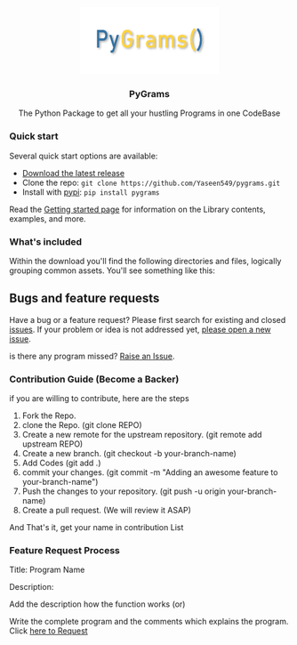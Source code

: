 <p align="center">
  <a href="#">
    <img src="img/pygramsLogoMain.png" alt="Pygrams logo" width="250" height="120">
    <!-- <br>
<img src="img/pygramsLogoMain.png" alt="Pygrams logo" width="250" height="135"> -->
  </a>
</p>

<h3 align="center">PyGrams</h3>

<p align="center">
The Python Package to get all your hustling Programs in one CodeBase
</p>


### Quick start
Several quick start options are available:

- [Download the latest release](https://github.com/Yaseen549/pygrams/archive/refs/tags/v0.0.15.zip)
- Clone the repo: `git clone https://github.com/Yaseen549/pygrams.git`
- Install with [pypi](https://www.pypi.org/): `pip install pygrams`

Read the [Getting started page](https://pygrams.syberstar.com/) for information on the Library contents, examples, and more.


### What's included
Within the download you'll find the following directories and files, logically grouping common assets. You'll see something like this:

## Bugs and feature requests

Have a bug or a feature request? Please first search for existing and closed [issues](https://github.com/Yaseen549/pygrams/issues). If your problem or idea is not addressed yet, [please open a new issue](https://github.com/Yaseen549/pygrams/issues/new).

is there any program missed? <a href="https://github.com/Yaseen549/pygrams/issues/new">Raise an Issue</a>.

### Contribution Guide (Become a Backer)
if you are willing to contribute, here are the steps
1. Fork the Repo.
2. clone the Repo. (git clone REPO)
3. Create a new remote for the upstream repository. (git remote add upstream REPO)
4. Create a new branch. (git checkout -b your-branch-name)
5. Add Codes (git add .)
6. commit your changes. (git commit -m "Adding an awesome feature to your-branch-name")
7. Push the changes to your repository. (git push -u origin your-branch-name)
8. Create a pull request. (We will review it ASAP)

And That's it, get your name in contribution List

### Feature Request Process

Title: Program Name

Description:

Add the description how the function works (or)

Write the complete program and the comments which explains the program. Click <a href="https://github.com/Yaseen549/pygrams/issues/new">here to Request</a>
</div>